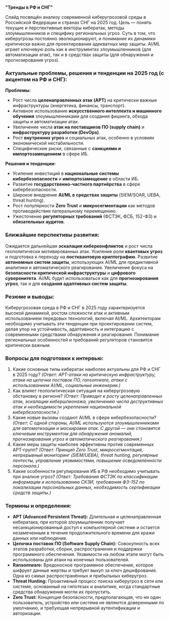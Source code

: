 **"Тренды в РФ и СНГ"**

Слайд посвящён анализу современной киберугрозовой среды в Российской Федерации и странах СНГ на 2025 год. Цель — понять текущие и перспективные векторы кибератак, методы злоумышленников и специфику региональных угроз. Суть в том, что киберугрозы постоянно эволюционируют, и понимание их динамики критически важно для проектирования адекватных мер защиты. AI/ML играет ключевую роль как в инструментах злоумышленников (для автоматизации атак), так и в средствах защиты (для обнаружения и прогнозирования угроз).

### **Актуальные проблемы, решения и тенденции на 2025 год (с акцентом на РФ и СНГ):**
**Проблемы:**
*   Рост числа **целенаправленных атак (APT)** на критически важные инфраструктуры (энергетика, финансы, транспорт).
*   Активное использование **искусственного интеллекта и машинного обучения** злоумышленниками для создания фишинга, обхода защиты и автоматизации атак.
*   Увеличение числа **атак на поставщиков ПО (supply chain)** и **инфраструктуру разработки (DevOps)**.
*   Рост **внутренних угроз** и социальных атак, особенно в условиях экономической нестабильности.
*   Специфические риски, связанные с **санкциями и импортозамещением** в сфере ИБ.

**Решения и тенденции:**
*   Усиление инвестиций в **национальные системы кибербезопасности** и **импортозамещение** в области ИБ.
*   Развитие **государственно-частного партнёрства** в сфере кибербезопасности.
*   Широкое внедрение **AI/ML в средствах защиты** (SIEM/SOAR, UEBA, threat hunting).
*   Рост популярности **Zero Trust** и **микросегментации** как методов противодействия латеральному перемещению.
*   Ужесточение **регуляторных требований** (ФСТЭК, ФСБ, 152-ФЗ) и **обязательных аудитов**.

### **Ближайшие перспективы развития:**
Ожидается дальнейшая **эскалация киберконфликтов** и рост числа геополитически мотивированных атак. Усиление роли **квантовых угроз** и подготовка к переходу на **постквантовую криптографию**. Развитие **автономных систем защиты**, использующих AI/ML для предиктивной аналитики и автоматического реагирования. Увеличение фокуса на **безопасности критической инфраструктуры** и **цифрового суверенитета**. AI/ML будет использоваться как для **прогнозирования угроз**, так и для **создания адаптивных систем защиты**.

### **Резюме и выводы:**
Киберугрозовая среда в РФ и СНГ в 2025 году характеризуется высокой динамикой, ростом сложности атак и активным использованием передовых технологий, включая AI/ML. Архитекторам необходимо учитывать эти тенденции при проектировании систем, делая упор на устойчивость, адаптивность и интеграцию с современными средствами обнаружения и реагирования. Понимание региональных особенностей и требований регуляторов становится критически важным.

### **Вопросы для подготовки к интервью:**
1.  Какие основные типы кибератак наиболее актуальны для РФ и СНГ в 2025 году? *(Ответ: APT-атаки на критическую инфраструктуру, атаки на цепочки поставок ПО, ransomware, атаки с использованием AI/ML, социальные инженерии.)*
2.  Как влияет геополитическая ситуация на киберугрозовую обстановку в регионе? *(Ответ: Приводит к росту целенаправленных атак, эскалации кибершпионажа, увеличению числа деструктивных атак и необходимости укрепления национальной кибербезопасности.)*
3.  Какие новые вызовы создают AI/ML в сфере кибербезопасности? *(Ответ: С одной стороны, AI/ML используются злоумышленниками для автоматизации и маскировки атак. С другой — они становятся ключевым инструментом для обнаружения аномалий, прогнозирования угроз и автоматического реагирования.)*
4.  Какие меры защиты наиболее эффективны против современных APT-групп? *(Ответ: Принцип Zero Trust, микросегментация, непрерывный мониторинг (SIEM/UEBA), threat hunting, регулярные пентесты, управление уязвимостями, повышение осведомлённости персонала.)*
5.  Какие особенности регулирования ИБ в РФ необходимо учитывать при анализе угроз? *(Ответ: Требования ФСТЭК по классификации информации и использованию СКЗИ, требования ФЗ-152 по локализации персональных данных, необходимость сертификации средств защиты.)*

### **Термины и определения:**
*   **APT (Advanced Persistent Threat):** Длительная и целенаправленная кибератака, при которой злоумышленник получает несанкционированный доступ к компьютерной системе и остается незамеченным в течение продолжительного времени для кражи данных или наблюдения.
*   **Цепочка поставок ПО (Software Supply Chain):** Совокупность всех этапов разработки, сборки, распространения и поддержки программного обеспечения. Уязвимости на любом этапе могут быть использованы для атаки на конечных пользователей.
*   **Ransomware:** Вредоносное программное обеспечение, которое шифрует данные жертвы и требует выкуп за ключ дешифрования. Одна из самых распространённых и прибыльных киберугроз.
*   **Threat Hunting:** Проактивный процесс поиска киберугроз в сети или системе, основанный на гипотезах и аналитике, когда стандартные средства обнаружения могли их пропустить.
*   **Zero Trust:** Концепция безопасности, предполагающая, что ни один пользователь, устройство или система не являются доверенными по умолчанию, и требующая непрерывной аутентификации и авторизации.